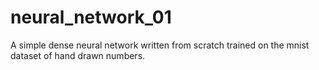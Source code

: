 # neural_network_01

A simple dense neural network written from scratch trained on the mnist dataset of hand drawn numbers.
